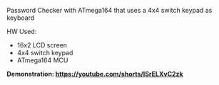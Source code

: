 Password Checker with ATmega164 that uses a 4x4 switch keypad as keyboard

HW Used:
- 16x2 LCD screen
- 4x4 switch keypad
- ATmega164 MCU

**Demonstration: https://youtube.com/shorts/ISrELXvC2zk**  
